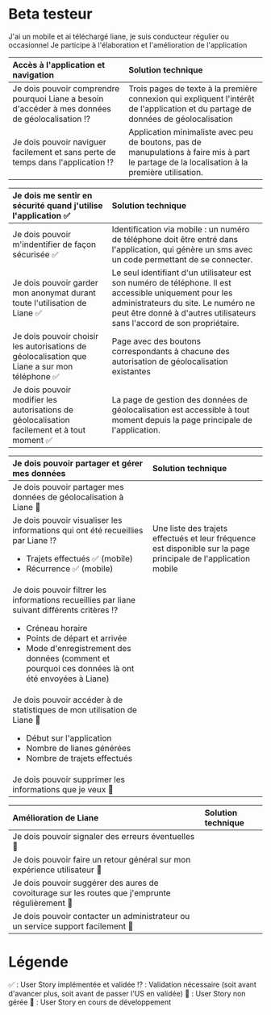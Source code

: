 # Beta testeur
J'ai un mobile et ai téléchargé liane, je suis conducteur régulier ou occasionnel
Je participe à l'élaboration et l'amélioration de l'application

| Accès à l'application et navigation | Solution technique |
| :-------- | :--------- |
| Je dois pouvoir comprendre pourquoi Liane a besoin d'accéder à mes données de géolocalisation :interrobang: | Trois pages de texte à la première connexion qui expliquent l'intérêt de l'application et du partage de données de géolocalisation|
| Je dois pouvoir naviguer facilement et sans perte de temps dans l'application :interrobang: | Application minimaliste avec peu de boutons, pas de manupulations à faire mis à part le partage de la localisation à la première utilisation.|

| Je dois me sentir en sécurité quand j'utilise l'application :white_check_mark: | Solution technique |
| :-------- | :--------- |
| Je dois pouvoir m'indentifier de façon sécurisée :white_check_mark: | Identification via mobile : un numéro de téléphone doit être entré dans l'application, qui génère un sms avec un code permettant de se connecter. |
| Je dois pouvoir garder mon anonymat durant toute l'utilisation de Liane :white_check_mark: | Le seul identifiant d'un utilisateur est son numéro de téléphone. Il est accessible uniquement pour les administrateurs du site. Le numéro ne peut être donné à d'autres utilisateurs sans l'accord de son propriétaire. |
| Je dois pouvoir choisir les autorisations de géolocalisation que Liane a sur mon téléphone :white_check_mark: | Page avec des boutons correspondants à chacune des autorisation de géolocalisation existantes|
| Je dois pouvoir modifier les autorisations de géolocalisation facilement et à tout moment :white_check_mark: | La page de gestion des données de géolocalisation est accessible à tout moment depuis la page principale de l'application. |

| Je dois pouvoir partager et gérer mes données | Solution technique |
| :-------- | :--------- |
| Je dois pouvoir partager mes données de géolocalisation à Liane :seedling: | |
| Je dois pouvoir visualiser les informations qui ont été recueillies par Liane :interrobang: <ul><li>Trajets effectués :white_check_mark: (mobile)</li><li>Récurrence :white_check_mark: (mobile)</li></ul> | Une liste des trajets effectués et leur fréquence est disponible sur la page principale de l'application mobile |
| Je dois pouvoir filtrer les informations recueillies par liane suivant différents critères :interrobang: <ul><li>Créneau horaire</li><li>Points de départ et arrivée</li><li>Mode d'enregistrement des données (comment et pourquoi ces données là ont été envoyées à Liane) </li></ul>| |
| Je dois pouvoir accéder à de statistiques de mon utilisation de Liane :seedling: <ul><li>Début sur l'application</li><li>Nombre de lianes générées</li><li>Nombre de trajets effectués</li></ul>| |
| Je dois pouvoir supprimer les informations que je veux :seedling: | |


| Amélioration de Liane | Solution technique |
| :-------- | :------ |
| Je dois pouvoir signaler des erreurs éventuelles :no_entry_sign: | |
| Je dois pouvoir faire un retour général sur mon expérience utilisateur :no_entry_sign: | |
| Je dois pouvoir suggérer des aures de covoiturage sur les routes que j'emprunte régulièrement :no_entry_sign: | |
| Je dois pouvoir contacter un administrateur ou un service support facilement :no_entry_sign: | |


# Légende 
:white_check_mark: : User Story implémentée et validée 
:interrobang: : Validation nécessaire (soit avant d'avancer plus, soit avant de passer l'US en validée) 
:no_entry_sign: : User Story non gérée
:seedling: : User Story en cours de développement
